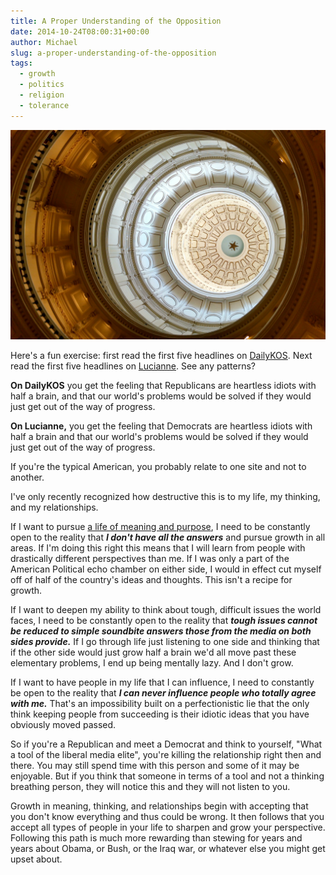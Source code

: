```yaml
---
title: A Proper Understanding of the Opposition
date: 2014-10-24T08:00:31+00:00
author: Michael
slug: a-proper-understanding-of-the-opposition
tags:
  - growth
  - politics
  - religion
  - tolerance
---
```

<div class="full-width">
  <img src="/images/feature-a-proper-understanding-of-the-opposition.jpg" alt="Opposition" />
</div>

Here's a fun exercise: first read the first five headlines on [DailyKOS](http://www.dailykos.com/). Next read the first five headlines on [Lucianne](http://www.lucianne.com/). See any patterns?

**On DailyKOS** you get the feeling that Republicans are heartless idiots with half a brain, and that our world's problems would be solved if they would just get out of the way of progress.

**On Lucianne,** you get the feeling that Democrats are heartless idiots with half a brain and that our world's problems would be solved if they would just get out of the way of progress.

If you're the typical American, you probably relate to one site and not to another.

I've only recently recognized how destructive this is to my life, my thinking, and my relationships.

If I want to pursue [a life of meaning and purpose](/achievable-contentment/), I need to be constantly open to the reality that **_I don't have all the answers_** and pursue growth in all areas. If I'm doing this right this means that I will learn from people with drastically different perspectives than me. If I was only a part of the American Political echo chamber on either side, I would in effect cut myself off of half of the country's ideas and thoughts. This isn't a recipe for growth.

If I want to deepen my ability to think about tough, difficult issues the world faces, I need to be constantly open to the reality that _**tough issues cannot be reduced to simple soundbite answers those from the media on both sides provide.**_ If I go through life just listening to one side and thinking that if the other side would just grow half a brain we'd all move past these elementary problems, I end up being mentally lazy. And I don't grow.

If I want to have people in my life that I can influence, I need to constantly be open to the reality that _**I can never influence people who totally agree with me.**_ That's an impossibility built on a perfectionistic lie that the only think keeping people from succeeding is their idiotic ideas that you have obviously moved passed.

So if you're a Republican and meet a Democrat and think to yourself, "What a tool of the liberal media elite", you're killing the relationship right then and there. You may still spend time with this person and some of it may be enjoyable. But if you think that someone in terms of a tool and not a thinking breathing person, they will notice this and they will not listen to you.

Growth in meaning, thinking, and relationships begin with accepting that you don't know everything and thus could be wrong. It then follows that you accept all types of people in your life to sharpen and grow your perspective. Following this path is much more rewarding than stewing for years and years about Obama, or Bush, or the Iraq war, or whatever else you might get upset about.